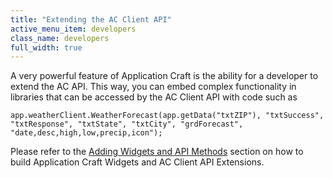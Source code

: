 ```yaml
---
title: "Extending the AC Client API"
active_menu_item: developers
class_name: developers
full_width: true
---
```



A very powerful feature of Application Craft is the ability for a developer to extend the AC API. This way, you can embed complex functionality in libraries that can be accessed by the AC Client API with code such as

    app.weatherClient.WeatherForecast(app.getData("txtZIP"), "txtSuccess", "txtResponse", "txtState", "txtCity", "grdForecast", "date,desc,high,low,precip,icon"); 
   

Please refer to the [Adding Widgets and API Methods](../../../../adding-widgets-and-api-methods/) section on how to build Application Craft Widgets and AC Client API Extensions.

